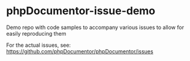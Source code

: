 # phpDocumentor-issue-demo
Demo repo with code samples to accompany various issues to allow for easily reproducing them

For the actual issues, see: https://github.com/phpDocumentor/phpDocumentor/issues
